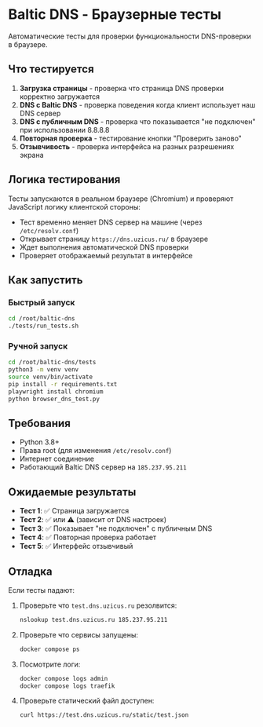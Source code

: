 # Baltic DNS - Браузерные тесты

Автоматические тесты для проверки функциональности DNS-проверки в браузере.

## Что тестируется

1. **Загрузка страницы** - проверка что страница DNS проверки корректно загружается
2. **DNS с Baltic DNS** - проверка поведения когда клиент использует наш DNS сервер  
3. **DNS с публичным DNS** - проверка что показывается "не подключен" при использовании 8.8.8.8
4. **Повторная проверка** - тестирование кнопки "Проверить заново"
5. **Отзывчивость** - проверка интерфейса на разных разрешениях экрана

## Логика тестирования

Тесты запускаются в реальном браузере (Chromium) и проверяют JavaScript логику клиентской стороны:

- Тест временно меняет DNS сервер на машине (через `/etc/resolv.conf`)
- Открывает страницу `https://dns.uzicus.ru/` в браузере  
- Ждет выполнения автоматической DNS проверки
- Проверяет отображаемый результат в интерфейсе

## Как запустить

### Быстрый запуск
```bash
cd /root/baltic-dns
./tests/run_tests.sh
```

### Ручной запуск
```bash
cd /root/baltic-dns/tests
python3 -m venv venv
source venv/bin/activate
pip install -r requirements.txt
playwright install chromium
python browser_dns_test.py
```

## Требования

- Python 3.8+
- Права root (для изменения `/etc/resolv.conf`)
- Интернет соединение
- Работающий Baltic DNS сервер на `185.237.95.211`

## Ожидаемые результаты

- **Тест 1**: ✅ Страница загружается
- **Тест 2**: ✅ или ⚠️ (зависит от DNS настроек) 
- **Тест 3**: ✅ Показывает "не подключен" с публичным DNS
- **Тест 4**: ✅ Повторная проверка работает
- **Тест 5**: ✅ Интерфейс отзывчивый

## Отладка

Если тесты падают:

1. Проверьте что `test.dns.uzicus.ru` резолвится:
   ```bash
   nslookup test.dns.uzicus.ru 185.237.95.211
   ```

2. Проверьте что сервисы запущены:
   ```bash
   docker compose ps
   ```

3. Посмотрите логи:
   ```bash
   docker compose logs admin
   docker compose logs traefik
   ```

4. Проверьте статический файл доступен:
   ```bash
   curl https://test.dns.uzicus.ru/static/test.json
   ```